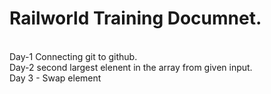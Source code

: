 # Railworld Training Documnet.
<br>
Day-1 Connecting git to github.
<br>
Day-2 second largest elenent in the array from given input. 
<br>
Day 3 - Swap element
